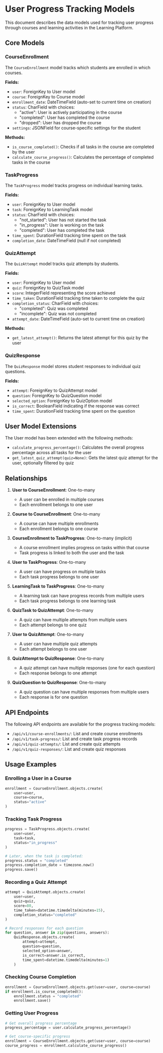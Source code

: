 # User Progress Tracking Models

This document describes the data models used for tracking user progress through courses and learning activities in the Learning Platform.

## Core Models

### CourseEnrollment

The `CourseEnrollment` model tracks which students are enrolled in which courses.

**Fields:**
- `user`: ForeignKey to User model
- `course`: ForeignKey to Course model
- `enrollment_date`: DateTimeField (auto-set to current time on creation)
- `status`: CharField with choices:
  - "active": User is actively participating in the course
  - "completed": User has completed the course
  - "dropped": User has dropped the course
- `settings`: JSONField for course-specific settings for the student

**Methods:**
- `is_course_completed()`: Checks if all tasks in the course are completed by the user
- `calculate_course_progress()`: Calculates the percentage of completed tasks in the course

### TaskProgress

The `TaskProgress` model tracks progress on individual learning tasks.

**Fields:**
- `user`: ForeignKey to User model
- `task`: ForeignKey to LearningTask model
- `status`: CharField with choices:
  - "not_started": User has not started the task
  - "in_progress": User is working on the task
  - "completed": User has completed the task
- `time_spent`: DurationField tracking time spent on the task
- `completion_date`: DateTimeField (null if not completed)

### QuizAttempt

The `QuizAttempt` model tracks quiz attempts by students.

**Fields:**
- `user`: ForeignKey to User model
- `quiz`: ForeignKey to QuizTask model
- `score`: IntegerField representing the score achieved
- `time_taken`: DurationField tracking time taken to complete the quiz
- `completion_status`: CharField with choices:
  - "completed": Quiz was completed
  - "incomplete": Quiz was not completed
- `attempt_date`: DateTimeField (auto-set to current time on creation)

**Methods:**
- `get_latest_attempt()`: Returns the latest attempt for this quiz by the user

### QuizResponse

The `QuizResponse` model stores student responses to individual quiz questions.

**Fields:**
- `attempt`: ForeignKey to QuizAttempt model
- `question`: ForeignKey to QuizQuestion model
- `selected_option`: ForeignKey to QuizOption model
- `is_correct`: BooleanField indicating if the response was correct
- `time_spent`: DurationField tracking time spent on the question

## User Model Extensions

The User model has been extended with the following methods:

- `calculate_progress_percentage()`: Calculates the overall progress percentage across all tasks for the user
- `get_latest_quiz_attempt(quiz=None)`: Gets the latest quiz attempt for the user, optionally filtered by quiz

## Relationships

1. **User to CourseEnrollment**: One-to-many
   - A user can be enrolled in multiple courses
   - Each enrollment belongs to one user

2. **Course to CourseEnrollment**: One-to-many
   - A course can have multiple enrollments
   - Each enrollment belongs to one course

3. **CourseEnrollment to TaskProgress**: One-to-many (implicit)
   - A course enrollment implies progress on tasks within that course
   - Task progress is linked to both the user and the task

4. **User to TaskProgress**: One-to-many
   - A user can have progress on multiple tasks
   - Each task progress belongs to one user

5. **LearningTask to TaskProgress**: One-to-many
   - A learning task can have progress records from multiple users
   - Each task progress belongs to one learning task

6. **QuizTask to QuizAttempt**: One-to-many
   - A quiz can have multiple attempts from multiple users
   - Each attempt belongs to one quiz

7. **User to QuizAttempt**: One-to-many
   - A user can have multiple quiz attempts
   - Each attempt belongs to one user

8. **QuizAttempt to QuizResponse**: One-to-many
   - A quiz attempt can have multiple responses (one for each question)
   - Each response belongs to one attempt

9. **QuizQuestion to QuizResponse**: One-to-many
   - A quiz question can have multiple responses from multiple users
   - Each response is for one question

## API Endpoints

The following API endpoints are available for the progress tracking models:

- `/api/v1/course-enrollments/`: List and create course enrollments
- `/api/v1/task-progress/`: List and create task progress records
- `/api/v1/quiz-attempts/`: List and create quiz attempts
- `/api/v1/quiz-responses/`: List and create quiz responses

## Usage Examples

### Enrolling a User in a Course

```python
enrollment = CourseEnrollment.objects.create(
    user=user,
    course=course,
    status="active"
)
```

### Tracking Task Progress

```python
progress = TaskProgress.objects.create(
    user=user,
    task=task,
    status="in_progress"
)

# Later, when the task is completed:
progress.status = "completed"
progress.completion_date = timezone.now()
progress.save()
```

### Recording a Quiz Attempt

```python
attempt = QuizAttempt.objects.create(
    user=user,
    quiz=quiz,
    score=80,
    time_taken=datetime.timedelta(minutes=15),
    completion_status="completed"
)

# Record responses for each question
for question, answer in zip(questions, answers):
    QuizResponse.objects.create(
        attempt=attempt,
        question=question,
        selected_option=answer,
        is_correct=answer.is_correct,
        time_spent=datetime.timedelta(minutes=1)
    )
```

### Checking Course Completion

```python
enrollment = CourseEnrollment.objects.get(user=user, course=course)
if enrollment.is_course_completed():
    enrollment.status = "completed"
    enrollment.save()
```

### Getting User Progress

```python
# Get overall progress percentage
progress_percentage = user.calculate_progress_percentage()

# Get course-specific progress
enrollment = CourseEnrollment.objects.get(user=user, course=course)
course_progress = enrollment.calculate_course_progress()

